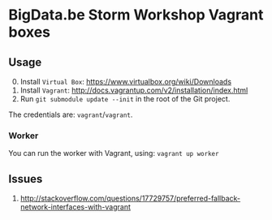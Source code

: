 # BigData.be Storm Workshop Vagrant boxes

## Usage

0. Install ``Virtual Box``: https://www.virtualbox.org/wiki/Downloads
1. Install ``Vagrant``: http://docs.vagrantup.com/v2/installation/index.html
2. Run ``git submodule update --init`` in the root of the Git project.

The credentials are: ``vagrant``/``vagrant``.

### Worker

You can run the worker with Vagrant, using:
``vagrant up worker``


## Issues

1. http://stackoverflow.com/questions/17729757/preferred-fallback-network-interfaces-with-vagrant
